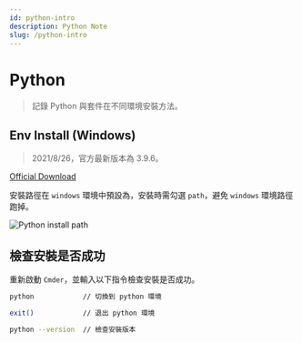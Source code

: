 ```yaml
---
id: python-intro
description: Python Note
slug: /python-intro
---
```


# Python

> 記錄 Python 與套件在不同環境安裝方法。

## Env Install (Windows)

> 2021/8/26，官方最新版本為 3.9.6。

[Official Download](https://www.python.org/downloads/)

安裝路徑在 `windows` 環境中預設為，安裝時需勾選 `path`，避免 `windows` 環境路徑跑掉。

![Python install path](https://i.imgur.com/YOXgslQ.png)

## 檢查安裝是否成功

重新啟動 `Cmder`，並輸入以下指令檢查安裝是否成功。

```bash
python            // 切換到 python 環境

exit()            // 退出 python 環境

python --version  // 檢查安裝版本
```
